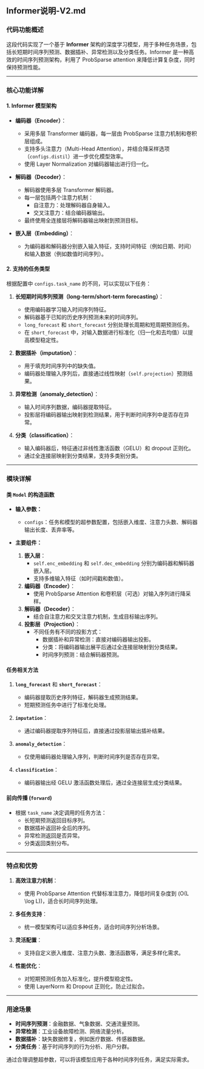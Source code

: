 ## Informer说明-V2.md
### 代码功能概述

这段代码实现了一个基于 **Informer** 架构的深度学习模型，用于多种任务场景，包括长短期时间序列预测、数据插补、异常检测以及分类任务。Informer 是一种高效的时间序列预测架构，利用了 ProbSparse attention 来降低计算复杂度，同时保持预测性能。

---

### 核心功能详解

#### 1. **Informer 模型架构**
- **编码器（Encoder）**：
  - 采用多层 Transformer 编码器，每一层由 ProbSparse 注意力机制和卷积层组成。
  - 支持多头注意力（Multi-Head Attention），并结合降采样选项（`configs.distil`）进一步优化模型效率。
  - 使用 Layer Normalization 对编码器输出进行归一化。

- **解码器（Decoder）**：
  - 解码器使用多层 Transformer 解码器。
  - 每一层包括两个注意力机制：
    - 自注意力：处理解码器自身输入。
    - 交叉注意力：结合编码器输出。
  - 最终使用全连接层将解码器输出映射到预测目标。

- **嵌入层（Embedding）**：
  - 为编码器和解码器分别嵌入输入特征，支持时间特征（例如日期、时间）和输入数据（例如数值时间序列）。

#### 2. **支持的任务类型**
根据配置中 `configs.task_name` 的不同，可以实现以下任务：

1. **长短期时间序列预测（long-term/short-term forecasting）**：
   - 使用编码器学习输入时间序列特征。
   - 解码器基于已知的历史序列预测未来的时间序列。
   - `long_forecast` 和 `short_forecast` 分别处理长周期和短周期预测任务。
   - 在 `short_forecast` 中，对输入数据进行标准化（归一化和去均值）以提高模型稳定性。

2. **数据插补（imputation）**：
   - 用于填充时间序列中的缺失值。
   - 编码器处理输入序列后，直接通过线性映射（`self.projection`）预测结果。

3. **异常检测（anomaly_detection）**：
   - 输入时间序列数据，编码器提取特征。
   - 投影层将编码器输出映射到检测结果，用于判断时间序列中是否存在异常。

4. **分类（classification）**：
   - 输入编码器后，特征通过非线性激活函数（GELU）和 dropout 正则化。
   - 通过全连接层映射到分类结果，支持多类别分类。

---

### 模块详解

#### **类 `Model` 的构造函数**
- **输入参数：**
  - `configs`：任务和模型的超参数配置，包括嵌入维度、注意力头数、解码器输出长度、丢弃率等。
  
- **主要组件：**
  1. **嵌入层**：
     - `self.enc_embedding` 和 `self.dec_embedding` 分别为编码器和解码器嵌入层。
     - 支持多维输入特征（如时间戳和数值）。
  2. **编码器（Encoder）**：
     - 使用 ProbSparse Attention 和卷积层（可选）对输入序列进行降采样。
  3. **解码器（Decoder）**：
     - 结合自注意力和交叉注意力机制，生成目标输出序列。
  4. **投影层（Projection）**：
     - 不同任务有不同的投影方式：
       - 数据插补和异常检测：直接对编码器输出投影。
       - 分类：将编码器输出展平后通过全连接层映射到分类结果。
       - 时间序列预测：结合解码器预测。

#### **任务相关方法**
1. **`long_forecast`** 和 **`short_forecast`**：
   - 编码器提取历史序列特征，解码器生成预测结果。
   - 短期预测任务中进行了标准化处理。

2. **`imputation`**：
   - 通过编码器提取序列特征后，直接通过投影层输出插补结果。

3. **`anomaly_detection`**：
   - 仅使用编码器处理输入序列，判断时间序列是否存在异常。

4. **`classification`**：
   - 编码器输出经 GELU 激活函数处理后，通过全连接层生成分类结果。

#### **前向传播 (`forward`)**
- 根据 `task_name` 决定调用的任务方法：
  - 长短期预测返回目标序列。
  - 数据插补返回补全后的序列。
  - 异常检测返回是否异常。
  - 分类返回类别分布。

---

### 特点和优势

1. **高效注意力机制**：
   - 使用 ProbSparse Attention 代替标准注意力，降低时间复杂度到 \(O(L \log L)\)，适合长时间序列处理。

2. **多任务支持**：
   - 统一模型架构可以适应多种任务，适合时间序列分析场景。

3. **灵活配置**：
   - 支持自定义嵌入维度、注意力头数、激活函数等，满足多样化需求。

4. **性能优化**：
   - 对短期预测任务加入标准化，提升模型稳定性。
   - 使用 LayerNorm 和 Dropout 正则化，防止过拟合。

---

### 用途场景

- **时间序列预测**：金融数据、气象数据、交通流量预测。
- **异常检测**：工业设备故障检测、网络流量分析。
- **数据插补**：缺失数据修复，例如医疗数据、传感器数据。
- **分类任务**：基于时间序列的行为分析、用户分群。

通过合理调整超参数，可以将该模型应用于各种时间序列任务，满足实际需求。
